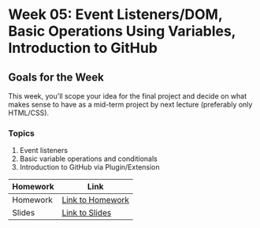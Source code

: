 # Week 05: Event Listeners/DOM, Basic Operations Using Variables, Introduction to GitHub

## Goals for the Week
This week, you'll scope your idea for the final project and decide on what makes sense to have as a mid-term project by next lecture (preferably only HTML/CSS).

### Topics
1. Event listeners
2. Basic variable operations and conditionals
3. Introduction to GitHub via Plugin/Extension

| Homework | Link |
|----------|------|
| Homework | [Link to Homework](./homework/README.md) |
| Slides | [Link to Slides]() |